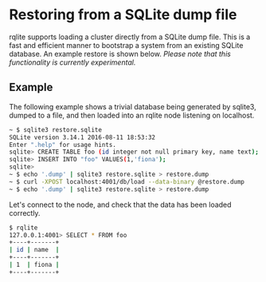 # Restoring from a SQLite dump file

rqlite supports loading a cluster directly from a SQLite dump file. This is a fast and efficient manner to bootstrap a system from an existing SQLite database. An example restore is shown below. _Please note that this functionality is currently experimental._

## Example
The following example shows a trivial database being generated by sqlite3, dumped to a file, and then loaded into an rqlite node listening on localhost.
```bash
~ $ sqlite3 restore.sqlite
SQLite version 3.14.1 2016-08-11 18:53:32
Enter ".help" for usage hints.
sqlite> CREATE TABLE foo (id integer not null primary key, name text);
sqlite> INSERT INTO "foo" VALUES(1,'fiona');
sqlite>
~ $ echo '.dump' | sqlite3 restore.sqlite > restore.dump
~ $ curl -XPOST localhost:4001/db/load --data-binary @restore.dump
~ $ echo '.dump' | sqlite3 restore.sqlite > restore.dump
```

Let's connect to the node, and check that the data has been loaded correctly.
```bash
$ rqlite
127.0.0.1:4001> SELECT * FROM foo
+----+-------+
| id | name  |
+----+-------+
| 1  | fiona |
+----+-------+
```
